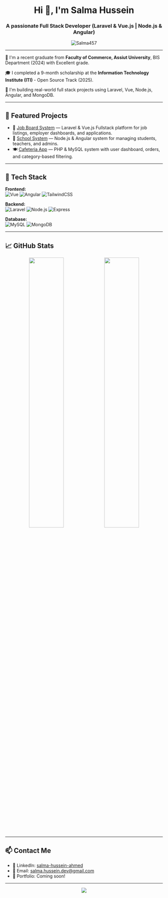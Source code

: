 <h1 align="center">Hi 👋, I'm Salma Hussein</h1>
<h3 align="center">A passionate Full Stack Developer (Laravel & Vue.js | Node.js & Angular)</h3>

<p align="center">
  <img src="https://komarev.com/ghpvc/?username=Salma457&label=Profile%20views&color=29B473&style=flat" alt="Salma457" />
</p>

---

🔹 I'm a recent graduate from <strong>Faculty of Commerce, Assiut University</strong>, BIS Department (2024) with Excellent grade.

🎓 I completed a 9-month scholarship at the <strong>Information Technology Institute (ITI)</strong> - Open Source Track (2025).

🚀 I'm building real-world full stack projects using Laravel, Vue, Node.js, Angular, and MongoDB.

---

## 🌟 Featured Projects

- 🎯 [Job Board System](https://github.com/Salma457/vue-laravel-projectBackend.git) — Laravel & Vue.js Fullstack platform for job listings, employer dashboards, and applications.
- 🏫 [School System](https://github.com/Salma457/School_System_Node.js.git) — Node.js & Angular system for managing students, teachers, and admins.
- 🍽 [Cafeteria App](https://github.com/Salma457/php_project.git) — PHP & MySQL system with user dashboard, orders, and category-based filtering.

---

## 🧰 Tech Stack

**Frontend:**  
![Vue](https://img.shields.io/badge/Vue.js-35495e?style=for-the-badge&logo=vue.js&logoColor=4FC08D)
![Angular](https://img.shields.io/badge/Angular-DD0031?style=for-the-badge&logo=angular&logoColor=white)
![TailwindCSS](https://img.shields.io/badge/TailwindCSS-38B2AC?style=for-the-badge&logo=tailwind-css&logoColor=white)

**Backend:**  
![Laravel](https://img.shields.io/badge/Laravel-F05340?style=for-the-badge&logo=laravel&logoColor=white)
![Node.js](https://img.shields.io/badge/Node.js-339933?style=for-the-badge&logo=node.js&logoColor=white)
![Express](https://img.shields.io/badge/Express.js-000000?style=for-the-badge&logo=express&logoColor=white)

**Database:**  
![MySQL](https://img.shields.io/badge/MySQL-00758F?style=for-the-badge&logo=mysql&logoColor=white)
![MongoDB](https://img.shields.io/badge/MongoDB-47A248?style=for-the-badge&logo=mongodb&logoColor=white)

---

## 📈 GitHub Stats

<p align="center">
  <img src="https://github-readme-stats.vercel.app/api?username=Salma457&show_icons=true&theme=tokyonight&hide_border=true" width="47%" />
  <img src="https://github-readme-stats.vercel.app/api/top-langs/?username=Salma457&layout=compact&theme=tokyonight&hide_border=true" width="47%" />
</p>

---

## 📫 Contact Me

- 💼 LinkedIn: [salma-hussein-ahmed](https://www.linkedin.com/in/salma-hussein-ahmed)
- 📧 Email: salma.hussein.dev@gmail.com
- 🧠 Portfolio: Coming soon!

---

<p align="center">
  <img src="https://readme-typing-svg.herokuapp.com/?lines=Full+Stack+Developer;Laravel+%2B+Vue.js+Specialist;Node.js+%2B+Angular+Fan;Always+learning...&center=true&width=500&height=45">
</p>

